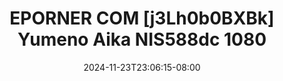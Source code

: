 --- 
title: "EPORNER COM  [j3Lh0b0BXBk] Yumeno Aika NIS588dc 1080"
description: "    EPORNER COM  [j3Lh0b0BXBk] Yumeno Aika NIS588dc 1080 dood durasi panjang new"
date: 2024-11-23T23:06:15-08:00
file_code: "n1c6d6izesk1"
draft: false
cover: "x232x9me9hpjig0i.jpg"
tags: ["EPORNER", "COM", "Yumeno", "Aika", "bokep-indo", "bokep-viral", "bokep-ig"]
length: 7074
fld_id: "1391743"
foldername: "Aikayumenoupdate"
categories: ["Aikayumenoupdate"]
views: 34
---